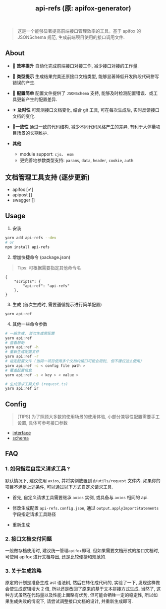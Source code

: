 <h2 style='text-align:center'>api-refs (原: apifox-generator)</h2>

<br />

> 这是一个能够显著提高前端接口管理效率的工具。基于 apifox 的 JSONSchema 规范, 生成前端项目使用的接口调用文件.

## About

-   🚀 **效率提升** 自动化完成前端接口对接工作, 减少接口对接的工作量.
-   🍼 **类型提示** 生成结果完美还原接口文档类型, 能够显著降低开发阶段代码拼写错误的产生.
-   📖 **配置简单** 配置文件提供了 `JSONSchema` 支持, 能够及时检测配置错误、或工具更新产生的配置差异.
-   ✈ **及时性** 可观测接口文档变化, 结合 git 工具, 可在每次生成后, 实时反馈接口文档的变化.
-   📌**一致性** 通过一致的代码结构, 减少不同代码风格产生的差异, 有利于大体量项目场景的长期维护.
-   **其他**

    -   module support: `cjs`、 `esm`
    -   更完善地参数类型支持: `params`, `data`, `header`, `cookie`, `auth`

## 文档管理工具支持 (逐步更新)

-   apifox [✔]
-   apipost []
-   swagger []

## Usage

1. 安装

```bash
yarn add api-refs --dev
# or
npm install api-refs
```

2. 增加快捷命令 (package.json)

> Tips: 可根据需要指定其他命令名

```
{
    "scripts": {
        "api:ref": "api-refs"
    },
}
```

3. 生成 (首次生成时, 需要遵循提示进行简单配置)

```bash
yarn api:ref
```

4. 其他一些命令参数

```bash
# 一般生成, 首次生成需配置
yarn api:ref
# 查看帮助
yarn api:ref -h
# 重新生成配置文件
yarn api:ref -r
# 指定配置文件 (当同一项目使用多个文档内接口可能会用到, 但不建议这么使用)
yarn api:ref -c < config file path >
# 覆盖配置信息
yarn api:ref -s < key > < value >

# 生成请求工具文件 (request.ts)
yarn api:ref ir
```

## Config

> [TIPS] 为了照顾大多数的使用场景的使用体验, 小部分兼容性配置需要手工设置, 具体可参考接口参数

-   [interface](./dist/typings/intf/IConfig.d.ts)
-   [schema](./api-refs.config.json)

## FAQ

### 1. 如何指定自定义请求工具 ?

默认情况下, 建议使用 `axios`, 并将实例放置到 `@/utils/request` 文件内. 如果你的项目不满足上述条件, 可以通过以下方式自定义请求工具.

-   首先, 自定义请求工具需要继承 `axios` 实例, 或具备与 `axios` 相同的 api.

-   修改生成配置 `api-refs.config.json`, 通过 `output.applyImportStatements` 字段指定请求工具路径

-   重新生成

### 2. 接口文档交付问题

一般做存档使用时, 建议统一管理`apifox`即可, 但如果需要文档形式的接口文档时, 可使用 apifox 进行文档导出, 还是比较便捷和规范的.

### 3. 关于生成策略

原定的计划是准备生成 ast 语法树, 然后在转化成代码的, 实验了一下, 发现这样做会使生成逻辑增大 2 倍, 所以还是改回了原来的基于文本拼接方式生成. 当然了, 这种方式虽然在代码量以及性能上面略有优势, 但可能会牺牲一定的稳定性, 所以如果生成失败的情况下, 请尝试调整接口文档的设计, 并重新生成即可.
